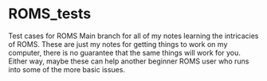 # ROMS_tests
Test cases for ROMS
Main branch for all of my notes learning the intricacies of ROMS. These are just my notes for getting things to work on my computer, there
is no guarantee that the same things will work for you. Either way, maybe these can help another beginner ROMS user who runs into some of the more basic
issues.
